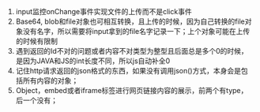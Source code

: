 1. input监控onChange事件实现文件的上传而不是click事件
2. Base64, blob和file对象也可相互转换，且上传的时候，因为自己转换的file对象没有名字，所以需要将input拿到的file名字记录一下；上个对象可能在上传的时候有限制
3. 遇到返回的Id不对的问题或者内容不对类型为整型且后面总是多个0的时候，是因为JAVA和JS的int长度不同，所以js自动补全0
4. 记住http请求返回的json格式的东西，如果没有调用json()方式，本身会是包括所有内容的对象；
5. Object，embed或者iframe标签进行网页链接内容的展示，前两个有type，后一个没有；